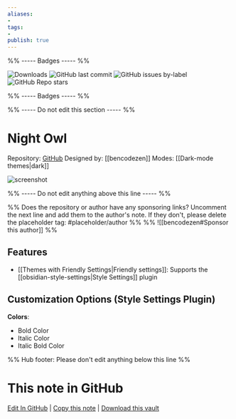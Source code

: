 ```yaml
---
aliases:
- 
tags: 
- 
publish: true
---
```


%% ----- Badges ----- %%

![Downloads](https://img.shields.io/badge/downloads-21115-573E7A?style=for-the-badge&logo=)
![GitHub last commit](https://img.shields.io/github/last-commit/bencodezen/obsidian-night-owl-theme?color=573E7A&label=last%20update&logo=github&style=for-the-badge)
![GitHub issues by-label](https://img.shields.io/github/issues/bencodezen/obsidian-night-owl-theme/help%20wanted?color=573E7A&logo=github&style=for-the-badge) 
![GitHub Repo stars](https://img.shields.io/github/stars/bencodezen/obsidian-night-owl-theme?color=573E7A&logo=github&style=for-the-badge)

%% ----- Badges ----- %%

%% ----- Do not edit this section ----- %%

# Night Owl

Repository: [GitHub](https://github.com/bencodezen/obsidian-night-owl-theme)
Designed by: [[bencodezen]]
Modes: [[Dark-mode themes|dark]]



![screenshot](https://github.com/bencodezen/obsidian-night-owl-theme/raw/main/obsidian-night-owl-theme.png)

%% ----- Do not edit anything above this line ----- %% 

%% Does the repository or author have any sponsoring links? Uncomment the next line and add them to the author's note. If they don't, please delete the placeholder tag: #placeholder/author %%
%% ![[bencodezen#Sponsor this author]] %%


## Features

- [[Themes with Friendly Settings|Friendly settings]]: Supports the [[obsidian-style-settings|Style Settings]] plugin

## Customization Options (Style Settings Plugin) 

**Colors**: 
- Bold Color
- Italic Color
- Italic Bold Color


%% Hub footer: Please don't edit anything below this line %%

# This note in GitHub

<span class="git-footer">[Edit In GitHub](https://github.dev/obsidian-community/obsidian-hub/blob/main/02%20-%20Community%20Expansions/02.05%20All%20Community%20Expansions/Themes/Night%20Owl.md "git-hub-edit-note") | [Copy this note](https://raw.githubusercontent.com/obsidian-community/obsidian-hub/main/02%20-%20Community%20Expansions/02.05%20All%20Community%20Expansions/Themes/Night%20Owl.md "git-hub-copy-note") | [Download this vault](https://github.com/obsidian-community/obsidian-hub/archive/refs/heads/main.zip "git-hub-download-vault") </span>
